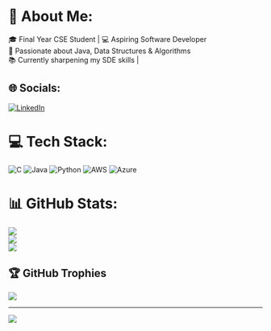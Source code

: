 # 💫 About Me:
🎓 Final Year CSE Student | 💻 Aspiring Software Developer  
🚀 Passionate about Java, Data Structures & Algorithms  
📚 Currently sharpening my SDE skills | 


## 🌐 Socials:
[![LinkedIn](https://img.shields.io/badge/LinkedIn-%230077B5.svg?logo=linkedin&logoColor=white)](https://linkedin.com/in/https://www.linkedin.com/in/darshan-kg-598147284/) 

# 💻 Tech Stack:
![C](https://img.shields.io/badge/c-%2300599C.svg?style=flat&logo=c&logoColor=white) ![Java](https://img.shields.io/badge/java-%23ED8B00.svg?style=flat&logo=openjdk&logoColor=white) ![Python](https://img.shields.io/badge/python-3670A0?style=flat&logo=python&logoColor=ffdd54) ![AWS](https://img.shields.io/badge/AWS-%23FF9900.svg?style=flat&logo=amazon-aws&logoColor=white) ![Azure](https://img.shields.io/badge/azure-%230072C6.svg?style=flat&logo=microsoftazure&logoColor=white)
# 📊 GitHub Stats:
![](https://github-readme-stats.vercel.app/api?username=darshan335&theme=dark&hide_border=false&include_all_commits=false&count_private=false)<br/>
![](https://nirzak-streak-stats.vercel.app/?user=darshan335&theme=dark&hide_border=false)<br/>
![](https://github-readme-stats.vercel.app/api/top-langs/?username=darshan335&theme=dark&hide_border=false&include_all_commits=false&count_private=false&layout=compact)

## 🏆 GitHub Trophies
![](https://github-profile-trophy.vercel.app/?username=darshan335&theme=radical&no-frame=false&no-bg=true&margin-w=4)

---
[![](https://visitcount.itsvg.in/api?id=darshan335&icon=0&color=0)](https://visitcount.itsvg.in)

<!-- Proudly created with GPRM ( https://gprm.itsvg.in ) -->
